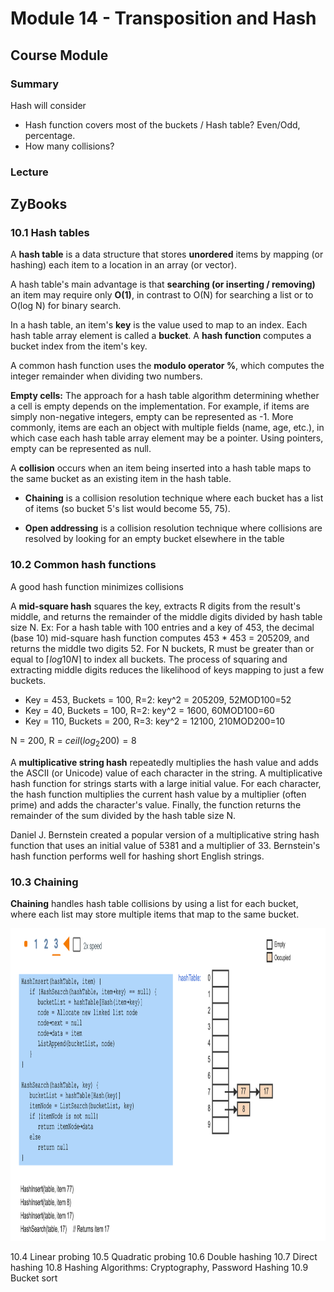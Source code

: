 # Module 14 - Transposition and Hash

## Course Module

### Summary

Hash will consider

- Hash function covers most of the buckets / Hash table? Even/Odd, percentage. 
- How many collisions? 

### Lecture

## ZyBooks

### 10.1 Hash tables

A **hash table** is a data structure that stores **unordered** items by mapping (or hashing) each item to a location in an array (or vector).

A hash table's main advantage is that **searching (or inserting / removing)** an item may require only **O(1)**, in contrast to O(N) for searching a list or to O(log N) for binary search.

In a hash table, an item's **key** is the value used to map to an index. Each hash table array element is called a **bucket**. A **hash function** computes a bucket index from the item's key.

A common hash function uses the **modulo operator %**, which computes the integer remainder when dividing two numbers. 

**Empty cells:** The approach for a hash table algorithm determining whether a cell is empty depends on the implementation. For example, if items are simply non-negative integers, empty can be represented as -1. More commonly, items are each an object with multiple fields (name, age, etc.), in which case each hash table array element may be a pointer. Using pointers, empty can be represented as null.

A **collision** occurs when an item being inserted into a hash table maps to the same bucket as an existing item in the hash table. 

- **Chaining** is a collision resolution technique where each bucket has a list of items (so bucket 5's list would become 55, 75). 

- **Open addressing** is a collision resolution technique where collisions are resolved by looking for an empty bucket elsewhere in the table

### 10.2 Common hash functions

A good hash function minimizes collisions

A **mid-square hash** squares the key, extracts R digits from the result's middle, and returns the remainder of the middle digits divided by hash table size N. Ex: For a hash table with 100 entries and a key of 453, the decimal (base 10) mid-square hash function computes 453 * 453 = 205209, and returns the middle two digits 52. For N buckets, R must be greater than or equal to $⌈log10N⌉$ to index all buckets. The process of squaring and extracting middle digits reduces the likelihood of keys mapping to just a few buckets.

- Key = 453, Buckets = 100, R=2: key^2 = 205209, 52MOD100=52
- Key = 40, Buckets = 100, R=2: key^2 = 1600, 60MOD100=60
- Key = 110, Buckets = 200, R=3: key^2 = 12100, 210MOD200=10

N = 200, R = $ceil(log_2{200}) = 8$

A **multiplicative string hash** repeatedly multiplies the hash value and adds the ASCII (or Unicode) value of each character in the string. A multiplicative hash function for strings starts with a large initial value. For each character, the hash function multiplies the current hash value by a multiplier (often prime) and adds the character's value. Finally, the function returns the remainder of the sum divided by the hash table size N.

Daniel J. Bernstein created a popular version of a multiplicative string hash function that uses an initial value of 5381 and a multiplier of 33. Bernstein's hash function performs well for hashing short English strings.

### 10.3 Chaining

**Chaining** handles hash table collisions by using a list for each bucket, where each list may store multiple items that map to the same bucket. 

<img src="Img/10.03-1.png" alt="drawing" style="height:500px;"/>

10.4 Linear probing
10.5 Quadratic probing
10.6 Double hashing
10.7 Direct hashing
10.8 Hashing Algorithms: Cryptography, Password Hashing
10.9 Bucket sort

### 
